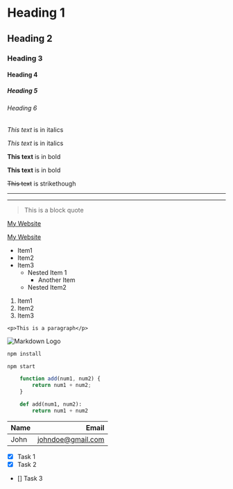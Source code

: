 <!-- Headings -->
# Heading 1
## Heading 2
### Heading 3
#### Heading 4
##### Heading 5
###### Heading 6

<!-- Italics -->
*This text* is in italics

_This text_ is in italics

<!-- Strong/Bold -->
**This text** is in bold

__This text__ is in bold

<!-- Strike through -->
~~This text~~ is strikethough

<!-- Horizontal Rule -->
---
___

<!-- Blockquote -->
> This is a block quote

<!-- Links -->
[My Website](https://grandrick.gaS)

[My Website](https://grandrick.gaS "Portfolio")

<!-- UL -->
* Item1
* Item2
* Item3
    * Nested Item 1
        * Another Item
    * Nested Item2

<!-- OL -->
1. Item1
1. Item2
1. Item3

<!-- Inline code block -->
`<p>This is a paragraph</p>`

<!-- Images-->
![Markdown Logo](https://markdown-here.com/img/icon256.png)

<!-- Github Markdown-->

<!-- Code blocks -->
```bash
npm install

npm start
```

```javascript
    function add(num1, num2) {
        return num1 + num2;
    }
```

```python
    def add(num1, num2):
        return num1 + num2
```

<!-- Tables -->
| Name | Email             |
| :--- | -----------------:|
| John | johndoe@gmail.com |

<!-- Tasks Lists -->
* [x] Task 1
* [x] Task 2
* [] Task 3